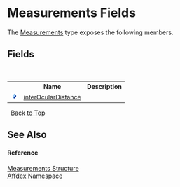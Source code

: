 # Measurements Fields
 

The <a href="250758ee-f31b-3c62-f84a-0b5504debb9b">Measurements</a> type exposes the following members.


## Fields
&nbsp;<table><tr><th></th><th>Name</th><th>Description</th></tr><tr><td>![Public field](media/pubfield.gif "Public field")</td><td><a href="c4a3548b-0f21-558b-8a01-49f5abc4aecc">interOcularDistance</a></td><td /></tr></table>&nbsp;
<a href="#measurements-fields">Back to Top</a>

## See Also


#### Reference
<a href="250758ee-f31b-3c62-f84a-0b5504debb9b">Measurements Structure</a><br /><a href="b8038333-b12e-8ea1-a2ce-74c8d611fa89">Affdex Namespace</a><br />